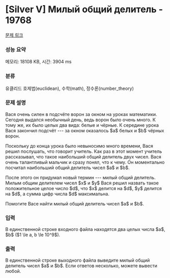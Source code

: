 # [Silver V] Милый общий делитель - 19768 

[문제 링크](https://www.acmicpc.net/problem/19768) 

### 성능 요약

메모리: 18108 KB, 시간: 3904 ms

### 분류

유클리드 호제법(euclidean), 수학(math), 정수론(number_theory)

### 문제 설명

<p>Вася очень силен в подсчёте ворон за окном на уроках математики. Сегодня выдался необычный день, ведь ворон было очень много. К тому же, их было целых два вида: белые и чёрные. К середине урока Вася закончил подсчёт --- за окном оказалось $a$ белых и $b$ чёрных ворон.</p>

<p>Поскольку до конца урока было невыносимо много времени, Вася решил послушать, что говорит учитель. Как раз в этот момент учитель рассказывал, что такое наибольший общий делитель двух чисел. Вася очень талантливый мальчик и сразу понял, что к чему. Он моментально посчитал наибольший общий делитель чисел $a$ и $b$.</p>

<p>После этого он придумал новый термин --- милый общий делитель. Милым общим делителем чисел $x$ и $y$ Вася решил назвать такое положительное целое число $d$, что $x$ делится на $d$, $y$ делится на $d$, а сумма цифр числа $d$ максимальна.</p>

<p>Помогите Васе найти милый общий делитель чисел $a$ и $b$.</p>

### 입력 

 <p>В единственной строке входного файла находятся два целых числа $a$, $b$ ($1 \le a, b \le 10^9$).</p>

### 출력 

 <p>В единственной строке выходного файла выведите милый общий делитель чисел $a$ и $b$. Если ответов несколько, можете вывести любой.</p>

